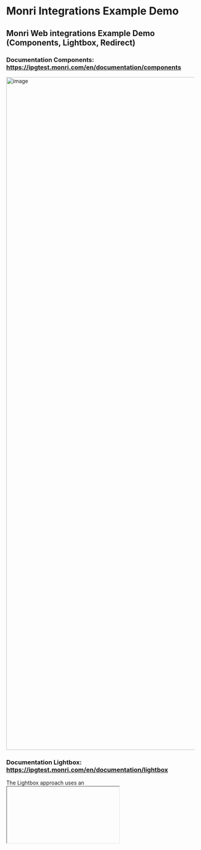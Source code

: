 # Monri Integrations Example Demo
## Monri Web integrations Example Demo (Components, Lightbox, Redirect)

### Documentation Components: https://ipgtest.monri.com/en/documentation/components
<img width="1792" alt="image" src="https://github.com/harunk-monri/monri-integrations/assets/111092131/9923f9a7-2911-4f99-afd1-10fbfb03e8c9">



### Documentation Lightbox: https://ipgtest.monri.com/en/documentation/lightbox
The Lightbox approach uses an <iframe> to embed the payment page as an overlay to your online shop.
When the Lightbox Mode is invoked, the merchants online shop is darkened out and the payment page appears as a floating element on top.
<img width="1792" alt="image" src="https://github.com/harunk-monri/monri-integrations/assets/111092131/c5c9df24-2c5f-4584-80b8-daf41ae0b87c">

### Documentation Redirect: https://ipgtest.monri.com/en/documentation/v2_form
WebPay Form is a simple web service; merchant should collect data consisted of buyer’s profile and order info at his site and submit that data to https://ipgtest.monri.com/v2/form using HTTP POST method.
<img width="1792" alt="image" src="https://github.com/harunk-monri/monri-integrations/assets/111092131/a26c145c-4d0c-479f-859e-7db056924b47">

### Installation ⚙️
Just clone the repo, install the packages with Node Packages Manager:
```git
$ git clone git@github.com:harunk-monri/monri-integrations.git
$ cd monri-integrations          # Change current directory to the newly created one
```
### Monri Components
```git
$ cd components
$ node components.js          # Copy the client_secret and paste it inside script.js
```
```java
Response Status: 200
Result: {
  status: 'approved',
  id: 'e38bfa8dac335df91091a33b3e942f580a26ee0d',
  client_secret: 'e38bfa8dac335df91091a33b3e942f580a26ee0d'
}
```
Replace the generated ```client_secret``` value with the existing one inside ```script.js```
```java
const client_secret = "e38bfa8dac335df91091a33b3e942f580a26ee0d";
```
Then run ```../components/index.html``` and you will see Monri Components Integration🎉

### Monri Lighbox
```git
$ cd lightbox
$ node lightbox.js          # Copy the amount,order_number,digest and paste it inside script.js
```
```java
Amount: 550
Digest: fd933f9e45b4425c69609460c4a4cf35f36c78e26155f8cdd4ef3225dabc97fce97f35e70dd9a0f651e59ed39a9761982ed5fea5beb1f843dca9c17b930da6ea
Order number: 10405
```

Replace the generated ```data-amount```, ```data-order_number```, ```data-digest``` value with the existing one inside ```../lightbox/index.html```
```java
data-amount="550"
data-order-number="10405"
data-digest="fd933f9e45b4425c69609460c4a4cf35f36c78e26155f8cdd4ef3225dabc97fce97f35e70dd9a0f651e59ed39a9761982ed5fea5beb1f843dca9c17b930da6ea"
```
Then run ```../lightbox/index.html``` and you will see Monri Lightbox Integration🎉

### Monri Redirect
```git
$ cd redirect
```
Then run ```../redirect/index.html``` and you will see Monri Redirect Integration🎉

© 2023 Monri Payments




